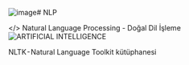 ![image](https://github.com/beyzaatosun/NLP/assets/58009985/e8f0de31-02b9-481d-bd3d-fd40066a26c0)# NLP

</> Natural Language Processing - Doğal Dil İşleme
![ARTIFICIAL INTELLIGENCE](https://github.com/beyzaatosun/NLP/assets/58009985/51a37f5b-3bce-4681-b6a5-0e70ec8f5f3f)


NLTK - Natural Language Toolkit kütüphanesi
